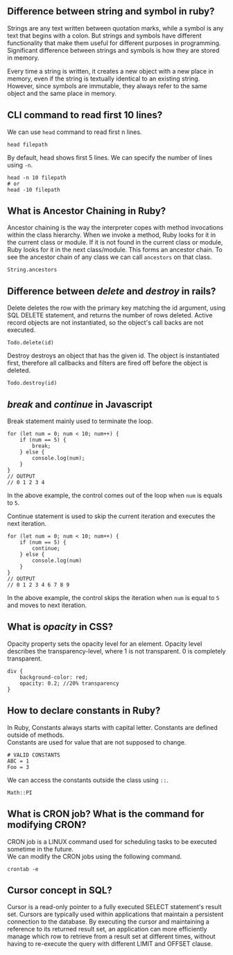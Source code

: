 ## **Difference between string and symbol in ruby?**
Strings are any text written between quotation marks, while a symbol is any text that begins with a colon. But strings and symbols have different functionality that make them useful for different purposes in programming. Significant difference between strings and symbols is how they are stored in memory.

Every time a string is written, it creates a new object with a new place in memory, even if the string is textually identical to an existing string. However, since symbols are immutable, they always refer to the same object and the same place in memory.

## **CLI command to read first 10 lines?**
We can use `head` command to read first n lines.  
```
head filepath
```  
By default, head shows first 5 lines. We can specify the number of lines using `-n`.  
```
head -n 10 filepath
# or
head -10 filepath
```
## **What is Ancestor Chaining in Ruby?**
Ancestor chaining is the way the interpreter copes with method invocations within the class hierarchy. When we invoke a method, Ruby looks for it in the current class or module. If it is not found in the current class or module, Ruby looks for it in the next class/module. This forms an ancestor chain. To see the ancestor chain of any class we can call `ancestors` on that class.
```
String.ancestors
```

## **Difference between *delete* and *destroy* in rails?**

Delete deletes the row with the primary key matching the id argument, using SQL DELETE statement, and returns the number of rows deleted. Active record objects are not instantiated, so the object's call backs are not executed.  
```
Todo.delete(id)
```
Destroy destroys an object that has the given id. The object is instantiated first, therefore all callbacks and filters are fired off before the object is deleted.

```
Todo.destroy(id)
```

## ***break* and *continue* in Javascript**
Break statement mainly used to terminate the loop.  
```
for (let num = 0; num < 10; num++) {
    if (num == 5) {
        break;
    } else {
        console.log(num);
    }
}
// OUTPUT
// 0 1 2 3 4
```
In the above example, the control comes out of the loop when `num` is equals to `5`.

Continue statement is used to skip the current iteration and executes the next iteration.  
```
for (let num = 0; num < 10; num++) {
    if (num == 5) {
        continue;
    } else {
        console.log(num)
    }
}
// OUTPUT
// 0 1 2 3 4 6 7 8 9
```
In the above example, the control skips the iteration when `num` is equal to `5` and moves to next iteration.

## **What is *opacity* in CSS?**
Opacity property sets the opacity level for an element.
Opacity level describes the transparency-level, where 1 is not transparent. 0 is completely transparent.
```
div {
    background-color: red;
    opacity: 0.2; //20% transparency
}
```

## **How to declare constants in Ruby?**
In Ruby, Constants always starts with capital letter. Constants are defined outside of methods.  
Constants are used for value that are not supposed to change.  
```
# VALID CONSTANTS
ABC = 1
Foo = 3
```  
We can access the constants outside the class using `::`.
```
Math::PI
```

## **What is CRON job? What is the command for modifying CRON?**
CRON job is a LINUX command used for scheduling tasks to be executed sometime in the future.  
We can modify the CRON jobs using the following command.  
```
crontab -e
```

##  **Cursor concept in SQL?**
Cursor is a read-only pointer to a fully executed SELECT statement's result set. Cursors are typically used within applications that maintain a persistent connection to the database. By executing the cursor and maintaining a reference to its returned result set, an application can more efficiently manage which row to retrieve from a result set at different times, without having to re-execute the query with different LIMIT and OFFSET clause.
